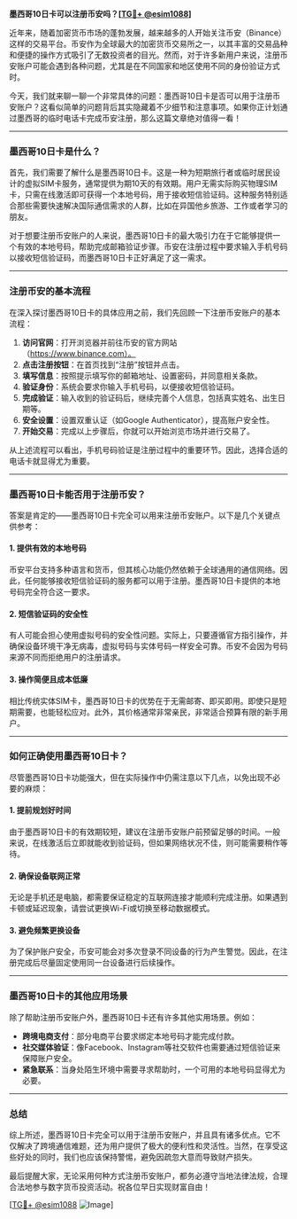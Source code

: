 **墨西哥10日卡可以注册币安吗？[[TG💪+ @esim1088](https://t.me/s/esim1088)]**

近年来，随着加密货币市场的蓬勃发展，越来越多的人开始关注币安（Binance）这样的交易平台。币安作为全球最大的加密货币交易所之一，以其丰富的交易品种和便捷的操作方式吸引了无数投资者的目光。然而，对于许多新用户来说，注册币安账户可能会遇到各种问题，尤其是在不同国家和地区使用不同的身份验证方式时。

今天，我们就来聊一聊一个非常具体的问题：墨西哥10日卡是否可以用于注册币安账户？这看似简单的问题背后其实隐藏着不少细节和注意事项。如果你正计划通过墨西哥的临时电话卡完成币安注册，那么这篇文章绝对值得一看！

---

### 墨西哥10日卡是什么？

首先，我们需要了解什么是墨西哥10日卡。这是一种为短期旅行者或临时居民设计的虚拟SIM卡服务，通常提供为期10天的有效期。用户无需实际购买物理SIM卡，只需在线激活即可获得一个本地号码，用于接收短信验证码。这种服务特别适合那些需要快速解决国际通信需求的人群，比如在异国他乡旅游、工作或者学习的朋友。

对于想要注册币安账户的人来说，墨西哥10日卡的最大吸引力在于它能够提供一个有效的本地号码，帮助完成邮箱验证步骤。币安在注册过程中要求输入手机号码以接收短信验证码，而墨西哥10日卡正好满足了这一需求。

---

### 注册币安的基本流程

在深入探讨墨西哥10日卡的具体应用之前，我们先回顾一下注册币安账户的基本流程：

1. **访问官网**：打开浏览器并前往币安的官方网站（https://www.binance.com）。
2. **点击注册按钮**：在首页找到“注册”按钮并点击。
3. **填写信息**：按照提示填写你的邮箱地址、设置密码，并同意相关条款。
4. **验证身份**：系统会要求你输入手机号码，以便接收短信验证码。
5. **完成验证**：输入收到的验证码后，继续完善个人信息，包括真实姓名、出生日期等。
6. **安全设置**：设置双重认证（如Google Authenticator），提高账户安全性。
7. **开始交易**：完成以上步骤后，你就可以开始浏览市场并进行交易了。

从上述流程可以看出，手机号码验证是注册过程中的重要环节。因此，选择合适的电话卡就显得尤为重要。

---

### 墨西哥10日卡能否用于注册币安？

答案是肯定的——墨西哥10日卡完全可以用来注册币安账户。以下是几个关键点供参考：

#### 1. 提供有效的本地号码
币安平台支持多种语言和货币，但其核心功能仍然依赖于全球通用的通信网络。因此，任何能够接收短信验证码的服务都可以用于注册。墨西哥10日卡提供的本地号码完全符合这一要求。

#### 2. 短信验证码的安全性
有人可能会担心使用虚拟号码的安全性问题。实际上，只要遵循官方指引操作，并确保设备环境干净无病毒，虚拟号码与实体号码一样安全可靠。币安不会因为号码来源不同而拒绝用户的注册请求。

#### 3. 操作简便且成本低廉
相比传统实体SIM卡，墨西哥10日卡的优势在于无需邮寄、即买即用。即使只是短期需要，也能轻松应对。此外，其价格通常非常亲民，非常适合预算有限的新手用户。

---

### 如何正确使用墨西哥10日卡？

尽管墨西哥10日卡功能强大，但在实际操作中仍需注意以下几点，以免出现不必要的麻烦：

#### 1. 提前规划好时间
由于墨西哥10日卡的有效期较短，建议在注册币安账户前预留足够的时间。一般来说，在线激活后立即就能收到验证码，但如果网络状况不佳，则可能需要稍作等待。

#### 2. 确保设备联网正常
无论是手机还是电脑，都需要保证稳定的互联网连接才能顺利完成注册。如果遇到卡顿或延迟现象，请尝试更换Wi-Fi或切换至移动数据模式。

#### 3. 避免频繁更换设备
为了保护账户安全，币安可能会对多次登录不同设备的行为产生警觉。因此，在注册完成后尽量固定使用同一台设备进行后续操作。

---

### 墨西哥10日卡的其他应用场景

除了帮助注册币安账户外，墨西哥10日卡还有许多其他实用场景。例如：

- **跨境电商支付**：部分电商平台要求绑定本地号码才能完成付款。
- **社交媒体验证**：像Facebook、Instagram等社交软件也需要通过短信验证来保障账户安全。
- **紧急联系**：当身处陌生环境中需要寻求帮助时，一个可用的本地号码显得尤为必要。

---

### 总结

综上所述，墨西哥10日卡完全可以用于注册币安账户，并且具有诸多优点。它不仅解决了跨境通信难题，还为用户提供了极大的便利性和灵活性。当然，在享受这些好处的同时，我们也应该保持警惕，避免因疏忽大意而导致财产损失。

最后提醒大家，无论采用何种方式注册币安账户，都务必遵守当地法律法规，合理合法地参与数字货币投资活动。祝各位早日实现财富自由！

[[TG💪+ @esim1088](https://t.me/s/esim1088) ![Image](https://i.postimg.cc/4NQfJmqS/Snipaste-2025-05-13-00-14-12.png)]